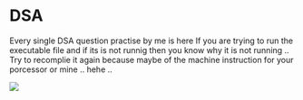 # DSA
Every single DSA question practise by me is here 
If you are trying to run the executable file and if its is not runnig then you know why it is not running ..
Try to recomplie it again because maybe of the machine instruction for your porcessor or mine .. hehe ..

<img src = "https://github.com/shashank-16/shashank-16/tree/main/src/java_meme.jpg">
